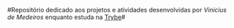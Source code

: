 #Repositório dedicado aos projetos e atividades desenvolvidas por *Vinicius de Medeiros* enquanto estuda na [Trybe](https://www.betrybe.com/)#
